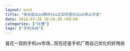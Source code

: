 ```yaml
---
layout: post
title: "继百度云os腾讯tos之后阿里的云os停止开发"
date: 2018-03-28 10:26:20 +08:00
categories: ["吐槽"]
tags: ["手机系统"]
---
```


昙花一现的手机os市场…现在还是手机厂商自己优化的好用些